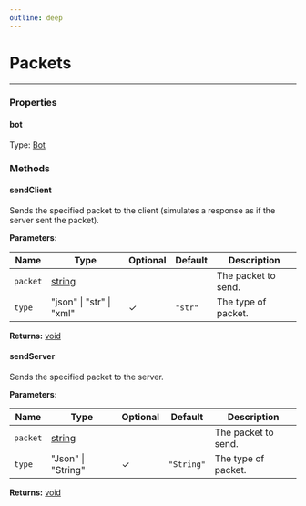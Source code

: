 ```yaml
---
outline: deep
---
```


# Packets

---

### Properties

#### bot

Type: [Bot](.Bot.md)

### Methods

#### sendClient

Sends the specified packet to the client (simulates a response as if the server sent the packet).

**Parameters:**

| Name | Type | Optional | Default | Description |
|------|------|----------|---------|-------------|
| `packet` | [string](https://developer.mozilla.org/en-US/docs/Web/JavaScript/Reference/Global_Objects/String) |  |  | The packet to send. |
| `type` | "json" \| "str" \| "xml" | ✓ | `"str"` | The type of packet. |

**Returns:** [void](https://developer.mozilla.org/en-US/docs/Web/JavaScript/Reference/Operators/void)

#### sendServer

Sends the specified packet to the server.

**Parameters:**

| Name | Type | Optional | Default | Description |
|------|------|----------|---------|-------------|
| `packet` | [string](https://developer.mozilla.org/en-US/docs/Web/JavaScript/Reference/Global_Objects/String) |  |  | The packet to send. |
| `type` | "Json" \| "String" | ✓ | `"String"` | The type of packet. |

**Returns:** [void](https://developer.mozilla.org/en-US/docs/Web/JavaScript/Reference/Operators/void)

